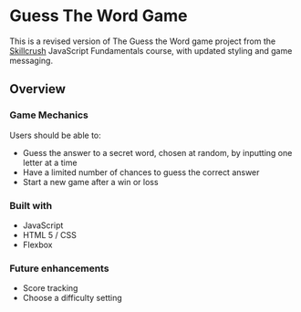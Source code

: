 # Guess The Word Game

This is a revised version of The Guess the Word game project from the [Skillcrush](https://skillcrush.com) JavaScript Fundamentals course, with updated styling and game messaging.  

## Overview

### Game Mechanics

Users should be able to:

- Guess the answer to a secret word, chosen at random, by inputting one letter at a time
- Have a limited number of chances to guess the correct answer
- Start a new game after a win or loss

### Built with 

- JavaScript
- HTML 5 / CSS
- Flexbox

### Future enhancements

- Score tracking
- Choose a difficulty setting